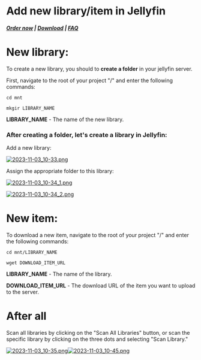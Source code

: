 # Add new library/item in Jellyfin

#####  [Order now](https://puqcloud.com/whmcs-module-jellyfin.php) | [Download](https://download.puqcloud.com/WHMCS/servers/PUQ_WHMCS-Jellyfin/) | [FAQ](https://faq.puqcloud.com/)

# New library:

To create a new library, you should to **create a folder** in your jellyfin server.

First, navigate to the root of your project "/" and enter the following commands:

```
cd mnt
```

```
mkgir LIBRARY_NAME
```

**LIBRARY\_NAME** - The name of the new library.

### After creating a folder, let's create a library in Jellyfin: 

Add a new library:

[![2023-11-03_10-33.png](https://doc.puq.info/uploads/images/gallery/2023-11/scaled-1680-/2023-11-03-10-33.png)](https://doc.puq.info/uploads/images/gallery/2023-11/2023-11-03-10-33.png)

Assign the appropriate folder to this library:

[![2023-11-03_10-34_1.png](https://doc.puq.info/uploads/images/gallery/2023-11/scaled-1680-/2023-11-03-10-34-1.png)](https://doc.puq.info/uploads/images/gallery/2023-11/2023-11-03-10-34-1.png)

[![2023-11-03_10-34_2.png](https://doc.puq.info/uploads/images/gallery/2023-11/scaled-1680-/2023-11-03-10-34-2.png)](https://doc.puq.info/uploads/images/gallery/2023-11/2023-11-03-10-34-2.png)



# New item:

To download a new item, navigate to the root of your project "/" and enter the following commands:

```
cd mnt/LIBRARY_NAME
```

```
wget DOWNLOAD_ITEM_URL
```

**LIBRARY\_NAME** - The name of the library.

**DOWNLOAD\_ITEM\_URL** - The download URL of the item you want to upload to the server.


# After all

Scan all libraries by clicking on the "Scan All Libraries" button, or scan the specific library by clicking on the three dots and selecting "Scan Library."

[![2023-11-03_10-35.png](https://doc.puq.info/uploads/images/gallery/2023-11/scaled-1680-/2023-11-03-10-35.png)](https://doc.puq.info/uploads/images/gallery/2023-11/2023-11-03-10-35.png)[![2023-11-03_10-45.png](https://doc.puq.info/uploads/images/gallery/2023-11/scaled-1680-/2023-11-03-10-45.png)](https://doc.puq.info/uploads/images/gallery/2023-11/2023-11-03-10-45.png)